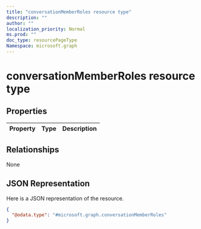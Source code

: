 ```yaml
---
title: "conversationMemberRoles resource type"
description: ""
author: ""
localization_priority: Normal
ms.prod: ""
doc_type: resourcePageType
Namespace: microsoft.graph
---
```



# conversationMemberRoles resource type



## Properties
|Property|Type|Description|
|:---|:---|:---|

## Relationships
None

## JSON Representation
Here is a JSON representation of the resource.
<!-- {
  "blockType": "resource",
  "@odata.type": "microsoft.graph.conversationMemberRoles"
}
-->
``` json
{
  "@odata.type": "#microsoft.graph.conversationMemberRoles"
}
```

